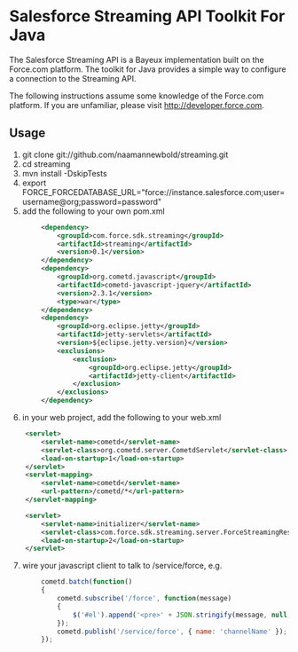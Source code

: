 # Salesforce Streaming API Toolkit For Java
The Salesforce Streaming API is a Bayeux implementation built on the Force.com platform.  The toolkit for Java provides a simple way to configure a connection to the Streaming API.

The following instructions assume some knowledge of the Force.com platform.  If you are unfamiliar, please visit http://developer.force.com.

## Usage
1. git clone git://github.com/naamannewbold/streaming.git
2. cd streaming
3. mvn install -DskipTests
4. export FORCE_FORCEDATABASE_URL="force://instance.salesforce.com;user=username@org;password=password"
5. add the following to your own pom.xml
```xml
        <dependency>
            <groupId>com.force.sdk.streaming</groupId>
            <artifactId>streaming</artifactId>
            <version>0.1</version>
        </dependency>
        <dependency>
            <groupId>org.cometd.javascript</groupId>
            <artifactId>cometd-javascript-jquery</artifactId>
            <version>2.3.1</version>
            <type>war</type>
        </dependency>
        <dependency>
            <groupId>org.eclipse.jetty</groupId>
            <artifactId>jetty-servlets</artifactId>
            <version>${eclipse.jetty.version}</version>
            <exclusions>
                <exclusion>
                    <groupId>org.eclipse.jetty</groupId>
                    <artifactId>jetty-client</artifactId>
                </exclusion>
            </exclusions>
        </dependency>
```
6. in your web project, add the following to your web.xml
```xml
    <servlet>
        <servlet-name>cometd</servlet-name>
        <servlet-class>org.cometd.server.CometdServlet</servlet-class>
        <load-on-startup>1</load-on-startup>
    </servlet>
    <servlet-mapping>
        <servlet-name>cometd</servlet-name>
        <url-pattern>/cometd/*</url-pattern>
    </servlet-mapping>

    <servlet>
        <servlet-name>initializer</servlet-name>
        <servlet-class>com.force.sdk.streaming.server.ForceStreamingResource</servlet-class>
        <load-on-startup>2</load-on-startup>
    </servlet>
```
7. wire your javascript client to talk to /service/force, e.g.
```javascript
        cometd.batch(function()
        {
            cometd.subscribe('/force', function(message)
            {
                $('#el').append('<pre>' + JSON.stringify(message, null, 4) + '</pre>');
            });
            cometd.publish('/service/force', { name: 'channelName' });
        });
```